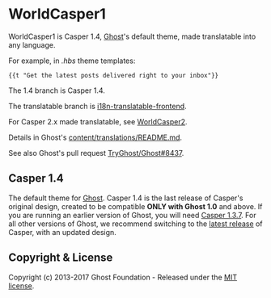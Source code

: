 # WorldCasper1

WorldCasper1 is Casper 1.4, [Ghost](http://github.com/tryghost/ghost/)'s default theme, made translatable into any language.

For example, in _.hbs_ theme templates:
```
{{t "Get the latest posts delivered right to your inbox"}}
```

The 1.4 branch is Casper 1.4.

The translatable branch is [i18n-translatable-frontend](https://github.com/juan-g/WorldCasper1/tree/i18n-translatable-frontend).

For Casper 2.x made translatable, see [WorldCasper2](https://github.com/juan-g/WorldCasper2/tree/i18n-translatable-frontend).

Details in Ghost's [content/translations/README.md](https://github.com/juan-g/Ghost/blob/i18n-translatable-frontend/content/translations/README.md).

See also Ghost's pull request [TryGhost/Ghost#8437](https://github.com/TryGhost/Ghost/pull/8437).

## Casper 1.4

The default theme for [Ghost](http://github.com/tryghost/ghost/). Casper 1.4 is the last release of Casper's original design, created to be compatible **ONLY with Ghost 1.0** and above. If you are running an earlier version of Ghost, you will need [Casper 1.3.7](https://github.com/TryGhost/Casper/releases/tag/1.3.7). For all other versions of Ghost, we recommend switching to the [latest release](https://github.com/TryGhost/Casper/releases) of Casper, with an updated design.

## Copyright & License

Copyright (c) 2013-2017 Ghost Foundation - Released under the [MIT license](LICENSE).
